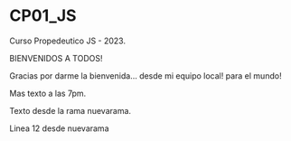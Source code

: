 # CP01_JS
Curso Propedeutico JS - 2023.

BIENVENIDOS A TODOS!

Gracias por darme la bienvenida... desde mi equipo local! para el mundo!

Mas texto a las 7pm.

Texto desde la rama nuevarama.

Linea 12 desde nuevarama